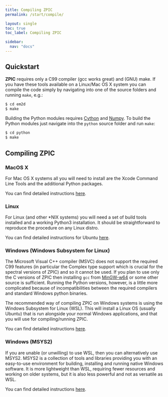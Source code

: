 ```yaml
---
title: Compiling ZPIC
permalink: /start/compile/

layout: single
toc: true
toc_label: Compiling ZPIC

sidebar:
  nav: "docs"
---
```


## Quickstart

__ZPIC__ requires only a C99 compiler (gcc works great) and (GNU) make. If you have these tools available on a Linux/Mac OS X system you can compile the code simply by navigating into one of the source folders and running `make`, e.g.:

```bash
$ cd em2d
$ make
```

Building the Python modules requires [Cython](https://cython.org/) and [Numpy](https://numpy.org/). To build the Python modules just navigate into the `python` source folder and run `make`:

```bash
$ cd python
$ make
```

## Compiling ZPIC

### MacOS X

For Mac OS X systems all you will need to install are the Xcode Command Line Tools and the additional Python packages.

You can find detailed instructions [here](macosx).

### Linux

For Linux (and other *NIX systems) you will need a set of build tools installed and a working Python3 installation. It should be straightforward to reproduce the procedure on any Linux distro.

You can find detailed instructions for Ubuntu [here](linux).

### Windows (Windows Subsystem for Linux)

The Microsoft Visual C++ compiler (MSVC) does not support the required C99 features (in particular the Complex type support which is crucial for the spectral versions of ZPIC) and so it cannot be used. If you plan to use only the C versions of ZPIC then installing `gcc` from [MinGW-w64](https://www.mingw-w64.org) or some other source is sufficient. Running the Python versions, however, is a little more complicated because of incompatibilities between the required compilers and standard Windows python binaries.

The recommended way of compiling ZPIC on Windows systems is using the Windows Subsystem for Linux (WSL). This will install a Linux OS (usually Ubuntu) that is run alongside your normal Windows applications, and that you will use for compiling/running ZPIC.

You can find detailed instructions [here](win64).

### Windows (MSYS2)

If you are unable (or unwilling) to use WSL, then you can alternatively use MSYS2. MSYS2 is a collection of tools and libraries providing you with an easy-to-use environment for building, installing and running native Windows software. It is more lightweight than WSL, requiring fewer resources and working on older systems, but it is also less powerful and not as versatile as WSL.

You can find detailed instructions [here](msys2).
